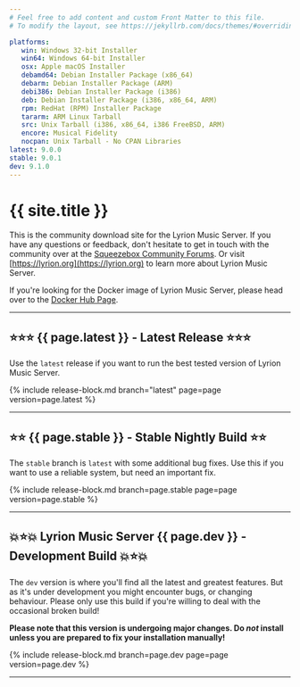 ```yaml
---
# Feel free to add content and custom Front Matter to this file.
# To modify the layout, see https://jekyllrb.com/docs/themes/#overriding-theme-defaults

platforms:
   win: Windows 32-bit Installer
   win64: Windows 64-bit Installer
   osx: Apple macOS Installer
   debamd64: Debian Installer Package (x86_64)
   debarm: Debian Installer Package (ARM)
   debi386: Debian Installer Package (i386)
   deb: Debian Installer Package (i386, x86_64, ARM)
   rpm: RedHat (RPM) Installer Package
   tararm: ARM Linux Tarball
   src: Unix Tarball (i386, x86_64, i386 FreeBSD, ARM)
   encore: Musical Fidelity
   nocpan: Unix Tarball - No CPAN Libraries
latest: 9.0.0
stable: 9.0.1
dev: 9.1.0
---
```


# {{ site.title }}

This is the community download site for the Lyrion Music Server. If you have any questions or feedback,
don't hesitate to get in touch with the community over at the [Squeezebox Community Forums](https://forums.slimdevices.com/).
Or visit [https://lyrion.org](https://lyrion.org) to learn more about Lyrion Music Server.

If you're looking for the Docker image of Lyrion Music Server, please head over to the [Docker Hub Page](https://hub.docker.com/r/lmscommunity/lyrionmusicserver).

---
## ⭐️⭐️⭐️ {{ page.latest }} - Latest Release ⭐️⭐️⭐️

Use the `latest` release if you want to run the best tested version of Lyrion Music Server.

{% include release-block.md branch="latest" page=page version=page.latest %}

---

## ⭐️⭐️ {{ page.stable }} - Stable Nightly Build ⭐️⭐️

The `stable` branch is `latest` with some additional bug fixes. Use this if you want to use a reliable system,
but need an important fix.

{% include release-block.md branch=page.stable page=page version=page.stable %}

---

## 💥⭐️💥 Lyrion Music Server {{ page.dev }} - Development Build 💥⭐️💥

The `dev` version is where you'll find all the latest and greatest features. But as it's under development
you might encounter bugs, or changing behaviour. Please only use this build if you're willing to deal with
the occasional broken build!

**Please note that this version is undergoing major changes. Do _not_ install unless you are prepared to fix
your installation manually!**

{% include release-block.md branch=page.dev page=page version=page.dev %}

---
